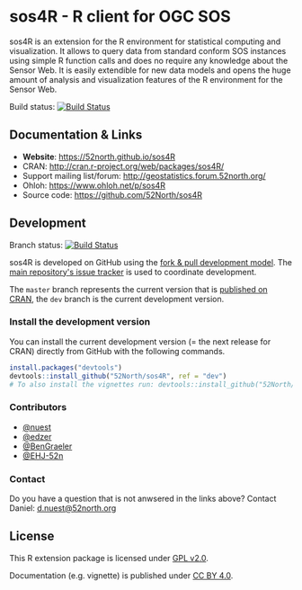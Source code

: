 # sos4R - R client for OGC SOS

sos4R is an extension for the R environment for statistical computing and visualization. It allows to query data from standard conform SOS instances using simple R function calls and does no require any knowledge about the Sensor Web. It is easily extendible for new data models and opens the huge amount of analysis and visualization features of the R environment for the Sensor Web.

Build status: [![Build Status](https://travis-ci.org/52North/sos4R.png)](https://travis-ci.org/52North/sos4R)

## Documentation & Links

* **Website**: https://52north.github.io/sos4R
* CRAN: http://cran.r-project.org/web/packages/sos4R/
* Support mailing list/forum: http://geostatistics.forum.52north.org/
* Ohloh: https://www.ohloh.net/p/sos4R
* Source code: https://github.com/52North/sos4R

## Development

Branch status: [![Build Status](https://travis-ci.org/52North/sos4R.png?branch=dev)](https://travis-ci.org/52North/sos4R)

sos4R is developed on GitHub using the [fork & pull development model](https://help.github.com/articles/using-pull-requests/#fork--pull).
The [main repository's issue tracker](https://github.com/52North/sos4R/issues) is used to coordinate development.

The `master` branch represents the current version that is [published on CRAN](http://cran.r-project.org/package=sos4R), the `dev` branch is the current development version.

### Install the development version

You can install the current development version (= the next release for CRAN) directly from GitHub with the following commands.

```r
install.packages("devtools")
devtools::install_github("52North/sos4R", ref = "dev")
# To also install the vignettes run: devtools::install_github("52North/sos4R", build_vignettes = TRUE)
```

### Contributors

* [@nuest](https://github.com/nuest)
* [@edzer](https://github.com/edzer)
* [@BenGraeler](https://github.com/BenGraeler)
* [@EHJ-52n](https://github.com/EHJ-52n)

### Contact

Do you have a question that is not anwsered in the links above? Contact Daniel: [d.nuest@52north.org](d.nuest@52north.org)

## License

This R extension package is licensed under [GPL v2.0](https://tldrlegal.com/license/gnu-general-public-license-v2).

Documentation (e.g. vignette) is published under [CC BY 4.0](http://creativecommons.org/licenses/by/4.0/).
